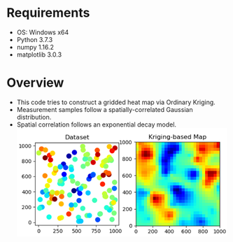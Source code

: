 # Requirements
- OS: Windows x64
- Python 3.7.3
- numpy 1.16.2
- matplotlib 3.0.3

# Overview
* This code tries to construct a gridded heat map via Ordinary Kriging.
* Measurement samples follow a spatially-correlated Gaussian distribution.
* Spatial correlation follows an exponential decay model.
![](example.png)

